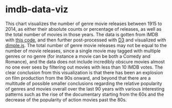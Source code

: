 # imdb-data-viz
This chart visualizes the number of genre movie releases between 1915 to 2014, as either
their absolute counts or percentage of releases, as well as the total number of movies in those years.
The data is gotten from IMDB with [this code](https://github.com/andreykurenkov/data-movies), and then
further post-processed with [D3](https://d3js.org/) and visualized with
[dimple.js](http://dimplejs.org/). The total number of genre movie releases may not be equal to
the number of movie releases, since a single movie may tagged with multiple genres or no genre
(for instance a movie can be both a Comedy and Romance), and the data does not include
incredibly obscure movies almost no one ever sees by filtering out movies with less than 10 IMDB votes.
The clear conclusion from this visualization is that there has been an explosion on film
production from the 90s onward, and beyond that there are a multitude of possible smaller
conclusions regarding the relative popularity of genres and movies overall over the last 90 years
with various interesting patterns such as the rise of the documentary starting from the 60s and
the decrease of the popularity of action movies past the 80s.  

